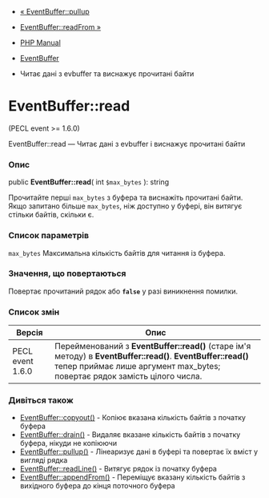 - [« EventBuffer::pullup](eventbuffer.pullup.md)
- [EventBuffer::readFrom »](eventbuffer.readfrom.md)

- [PHP Manual](index.md)
- [EventBuffer](class.eventbuffer.md)
- Читає дані з evbuffer та виснажує прочитані байти

# EventBuffer::read

(PECL event \>= 1.6.0)

EventBuffer::read — Читає дані з evbuffer і виснажує прочитані
байти

### Опис

public **EventBuffer::read**( int `$max_bytes` ): string

Прочитайте перші `max_bytes` з буфера та виснажіть прочитані байти.
Якщо запитано більше `max_bytes`, ніж доступно у буфері, він витягує
стільки байтів, скільки є.

### Список параметрів

`max_bytes`
Максимальна кількість байтів для читання із буфера.

### Значення, що повертаються

Повертає прочитаний рядок або **`false`** у разі виникнення
помилки.

### Список змін

| Версія           | Опис                                                                                                                                                                                        |
|------------------|---------------------------------------------------------------------------------------------------------------------------------------------------------------------------------------------|
| PECL event 1.6.0 | Перейменований з **EventBuffer::read()** (старе ім'я методу) в **EventBuffer::read()**. **EventBuffer::read()** тепер приймає лише аргумент max_bytes; повертає рядок замість цілого числа. |

### Дивіться також

- [EventBuffer::copyout()](eventbuffer.copyout.md) - Копіює
вказана кількість байтів з початку буфера
- [EventBuffer::drain()](eventbuffer.drain.md) - Видаляє вказане
кількість байтів з початку буфера, нікуди не копіюючи
- [EventBuffer::pullup()](eventbuffer.pullup.md) - Лінеаризує
дані в буфері та повертає їх вміст у вигляді рядка
- [EventBuffer::readLine()](eventbuffer.readline.md) - Витягує
рядок із початку буфера
- [EventBuffer::appendFrom()](eventbuffer.appendfrom.md) -
Переміщує вказану кількість байтів з вихідного буфера до кінця
поточного буфера

